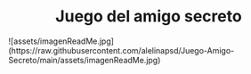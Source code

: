 <h1 align="center"> Juego del amigo secreto </h1>
![assets/imagenReadMe.jpg](https://raw.githubusercontent.com/alelinapsd/Juego-Amigo-Secreto/main/assets/imagenReadMe.jpg)
